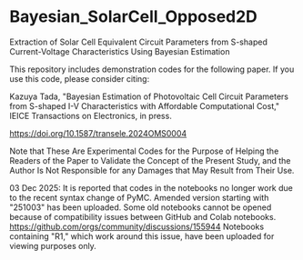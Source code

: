 # Bayesian_SolarCell_Opposed2D
Extraction of Solar Cell Equivalent Circuit Parameters from S-shaped Current-Voltage Characteristics Using Bayesian Estimation

This repository includes demonstration codes for the following paper. If you use this code, please consider citing:

Kazuya Tada, "Bayesian Estimation of Photovoltaic Cell Circuit Parameters from S-shaped I-V Characteristics with Affordable Computational Cost," IEICE Transactions on Electronics, in press.

https://doi.org/10.1587/transele.2024OMS0004

Note that These Are Experimental Codes for the Purpose of Helping the Readers of the Paper to Validate the Concept of the Present Study, and the Author Is Not Responsible for any Damages that May Result from Their Use.

03 Dec 2025:
It is reported that codes in the notebooks no longer work due to the recent syntax change of PyMC.
Amended version starting with "251003" has been uploaded.
Some old notebooks cannot be opened because of compatibility issues between GitHub and Colab notebooks.
https://github.com/orgs/community/discussions/155944
Notebooks containing "R1," which work around this issue, have been uploaded for viewing purposes only.

